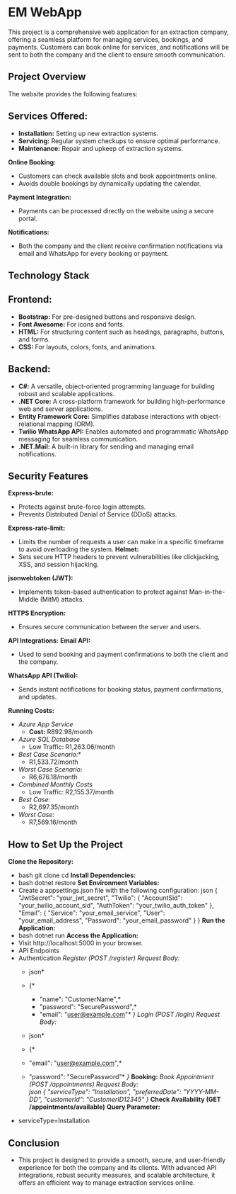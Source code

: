 # EM WebApp
This project is a comprehensive web application for an extraction company, offering a seamless platform for managing services, bookings, and payments. Customers can book online for services, and notifications will be sent to both the company and the client to ensure smooth communication.

## Project Overview
The website provides the following features:

## Services Offered:
- **Installation:** Setting up new extraction systems.
- **Servicing:** Regular system checkups to ensure optimal performance.
- **Maintenance:** Repair and upkeep of extraction systems.

**Online Booking:**
- Customers can check available slots and book appointments online.
- Avoids double bookings by dynamically updating the calendar.

**Payment Integration:**
- Payments can be processed directly on the website using a secure portal.

**Notifications:**
- Both the company and the client receive confirmation notifications via email and WhatsApp for every booking or payment.

## Technology Stack
## Frontend:
- **Bootstrap:** For pre-designed buttons and responsive design.
- **Font Awesome:** For icons and fonts.
- **HTML:** For structuring content such as headings, paragraphs, buttons, and forms.
- **CSS:** For layouts, colors, fonts, and animations.

## Backend:
- **C#:** A versatile, object-oriented programming language for building robust and scalable applications.
- **.NET Core:** A cross-platform framework for building high-performance web and server applications.
- **Entity Framework Core:** Simplifies database interactions with object-relational mapping (ORM).
- **Twilio WhatsApp API:** Enables automated and programmatic WhatsApp messaging for seamless communication.
- **.NET.Mail:** A built-in library for sending and managing email notifications.

## Security Features
**Express-brute:**
- Protects against brute-force login attempts.
- Prevents Distributed Denial of Service (DDoS) attacks.

**Express-rate-limit:**
- Limits the number of requests a user can make in a specific timeframe to avoid overloading the system.
**Helmet:**
- Sets secure HTTP headers to prevent vulnerabilities like clickjacking, XSS, and session hijacking.

**jsonwebtoken (JWT):**
- Implements token-based authentication to protect against Man-in-the-Middle (MitM) attacks.

**HTTPS Encryption:**
- Ensures secure communication between the server and users.

**API Integrations:**
**Email API:**
- Used to send booking and payment confirmations to both the client and the company.

**WhatsApp API (Twilio):**
- Sends instant notifications for booking status, payment confirmations, and updates.

**Running Costs:**
- *Azure App Service*
  - **Cost:** R892.98/month
- *Azure SQL Database*
  - Low Traffic: R1,263.06/month
- *Best Case Scenario:**
  - R1,533.72/month
- *Worst Case Scenario:*
  - R6,676.18/month
- *Combined Monthly Costs*
  - Low Traffic: R2,155.37/month
- *Best Case:*
  - R2,697.35/month
- *Worst Case:*
  - R7,569.16/month

## How to Set Up the Project
**Clone the Repository:**
- bash
  git clone <repository-url>
cd <repository-folder>
**Install Dependencies:**
- bash
  dotnet restore
**Set Environment Variables:**
- Create a appsettings.json file with the following configuration:
    json
    {
        "JwtSecret": "your_jwt_secret",
        "Twilio": {
            "AccountSid": "your_twilio_account_sid",
            "AuthToken": "your_twilio_auth_token"
        },
        "Email": {
            "Service": "your_email_service",
            "User": "your_email_address",
            "Password": "your_email_password"
        }
    }
**Run the Application:**
- bash
  dotnet run
**Access the Application:**
- Visit http://localhost:5000 in your browser.
- API Endpoints
- Authentication
    *Register (POST /register)*
    *Request Body:*
    *    json*
    
   * {*
       * "name": "CustomerName",*
      *  "password": "SecurePassword",*
       * "email": "user@example.com"*
    *}*
    *Login (POST /login)*
    *Request Body:*
   * json*
   * {*
    *    "email": "user@example.com",*
     *   "password": "SecurePassword"*
    *}*
    **Booking:**
    *Book Appointment (POST /appointments)*
    *Request Body:*    
    *json*
    *{*
       *"serviceType": "Installation",*
         *"preferredDate": "YYYY-MM-DD",*
        *"customerId": "CustomerID12345"*
    *}*
**Check Availability (GET /appointments/available)**
**Query Parameter:**
- serviceType=Installation

## Conclusion
- This project is designed to provide a smooth, secure, and user-friendly experience for both the company and its clients. With advanced API integrations, robust security measures, and scalable architecture, it offers an efficient way to manage extraction services online.
